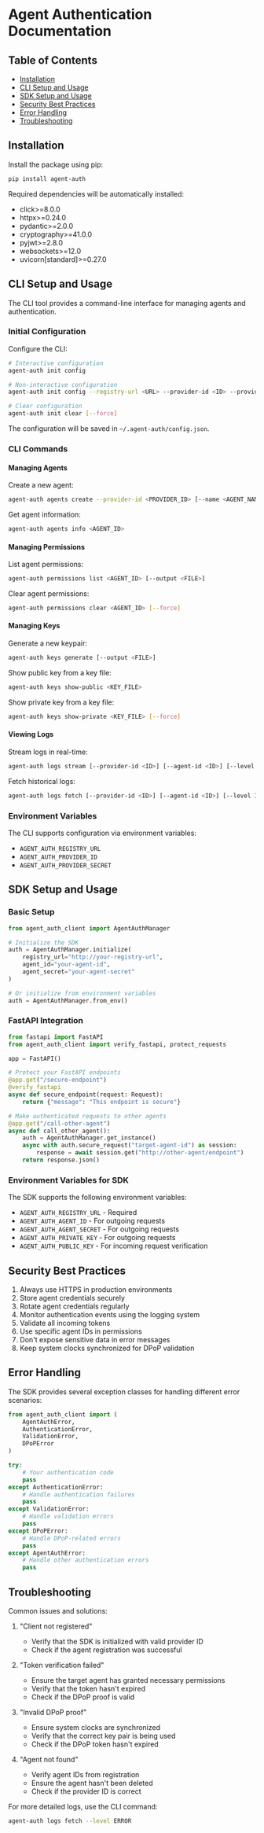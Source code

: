 # Agent Authentication Documentation

## Table of Contents
- [Installation](#installation)
- [CLI Setup and Usage](#cli-setup-and-usage)
- [SDK Setup and Usage](#sdk-setup-and-usage)
- [Security Best Practices](#security-best-practices)
- [Error Handling](#error-handling)
- [Troubleshooting](#troubleshooting)

## Installation

Install the package using pip:

```bash
pip install agent-auth
```

Required dependencies will be automatically installed:
- click>=8.0.0
- httpx>=0.24.0
- pydantic>=2.0.0
- cryptography>=41.0.0
- pyjwt>=2.8.0
- websockets>=12.0
- uvicorn[standard]>=0.27.0

## CLI Setup and Usage

The CLI tool provides a command-line interface for managing agents and authentication.

### Initial Configuration

Configure the CLI:
```bash
# Interactive configuration
agent-auth init config

# Non-interactive configuration
agent-auth init config --registry-url <URL> --provider-id <ID> --provider-secret <SECRET>

# Clear configuration
agent-auth init clear [--force]
```

The configuration will be saved in `~/.agent-auth/config.json`.

### CLI Commands

#### Managing Agents

Create a new agent:
```bash
agent-auth agents create --provider-id <PROVIDER_ID> [--name <AGENT_NAME>] [--key-file <KEY_FILE>]
```

Get agent information:
```bash
agent-auth agents info <AGENT_ID>
```

#### Managing Permissions

List agent permissions:
```bash
agent-auth permissions list <AGENT_ID> [--output <FILE>]
```

Clear agent permissions:
```bash
agent-auth permissions clear <AGENT_ID> [--force]
```

#### Managing Keys

Generate a new keypair:
```bash
agent-auth keys generate [--output <FILE>]
```

Show public key from a key file:
```bash
agent-auth keys show-public <KEY_FILE>
```

Show private key from a key file:
```bash
agent-auth keys show-private <KEY_FILE> [--force]
```

#### Viewing Logs

Stream logs in real-time:
```bash
agent-auth logs stream [--provider-id <ID>] [--agent-id <ID>] [--level INFO|WARNING|ERROR] [--event-type <TYPE>] [--output <FILE>]
```

Fetch historical logs:
```bash
agent-auth logs fetch [--provider-id <ID>] [--agent-id <ID>] [--level INFO|WARNING|ERROR] [--event-type <TYPE>] [--from-date <ISO_DATE>] [--limit <NUMBER>] [--output <FILE>]
```

### Environment Variables

The CLI supports configuration via environment variables:
- `AGENT_AUTH_REGISTRY_URL`
- `AGENT_AUTH_PROVIDER_ID`
- `AGENT_AUTH_PROVIDER_SECRET`

## SDK Setup and Usage

### Basic Setup

```python
from agent_auth_client import AgentAuthManager

# Initialize the SDK
auth = AgentAuthManager.initialize(
    registry_url="http://your-registry-url",
    agent_id="your-agent-id",
    agent_secret="your-agent-secret"
)

# Or initialize from environment variables
auth = AgentAuthManager.from_env()
```

### FastAPI Integration

```python
from fastapi import FastAPI
from agent_auth_client import verify_fastapi, protect_requests

app = FastAPI()

# Protect your FastAPI endpoints
@app.get("/secure-endpoint")
@verify_fastapi
async def secure_endpoint(request: Request):
    return {"message": "This endpoint is secure"}

# Make authenticated requests to other agents
@app.get("/call-other-agent")
async def call_other_agent():
    auth = AgentAuthManager.get_instance()
    async with auth.secure_request("target-agent-id") as session:
        response = await session.get("http://other-agent/endpoint")
    return response.json()
```

### Environment Variables for SDK

The SDK supports the following environment variables:
- `AGENT_AUTH_REGISTRY_URL` - Required
- `AGENT_AUTH_AGENT_ID` - For outgoing requests
- `AGENT_AUTH_AGENT_SECRET` - For outgoing requests
- `AGENT_AUTH_PRIVATE_KEY` - For outgoing requests
- `AGENT_AUTH_PUBLIC_KEY` - For incoming request verification

## Security Best Practices

1. Always use HTTPS in production environments
2. Store agent credentials securely
3. Rotate agent credentials regularly
4. Monitor authentication events using the logging system
5. Validate all incoming tokens
6. Use specific agent IDs in permissions
7. Don't expose sensitive data in error messages
8. Keep system clocks synchronized for DPoP validation

## Error Handling

The SDK provides several exception classes for handling different error scenarios:

```python
from agent_auth_client import (
    AgentAuthError,
    AuthenticationError,
    ValidationError,
    DPoPError
)

try:
    # Your authentication code
    pass
except AuthenticationError:
    # Handle authentication failures
    pass
except ValidationError:
    # Handle validation errors
    pass
except DPoPError:
    # Handle DPoP-related errors
    pass
except AgentAuthError:
    # Handle other authentication errors
    pass
```

## Troubleshooting

Common issues and solutions:

1. "Client not registered"
   - Verify that the SDK is initialized with valid provider ID
   - Check if the agent registration was successful

2. "Token verification failed"
   - Ensure the target agent has granted necessary permissions
   - Verify that the token hasn't expired
   - Check if the DPoP proof is valid

3. "Invalid DPoP proof"
   - Ensure system clocks are synchronized
   - Verify that the correct key pair is being used
   - Check if the DPoP token hasn't expired

4. "Agent not found"
   - Verify agent IDs from registration
   - Ensure the agent hasn't been deleted
   - Check if the provider ID is correct

For more detailed logs, use the CLI command:
```bash
agent-auth logs fetch --level ERROR
``` 